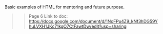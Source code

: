 Basic examples of HTML for mentoring and future purpose.

>> Page 6
>> Link to doc: https://docs.google.com/document/d/1NoFPu4Z9_kNf3hDG59YhuLVXH1JKc71kgO7CtFawtDw/edit?usp=sharing